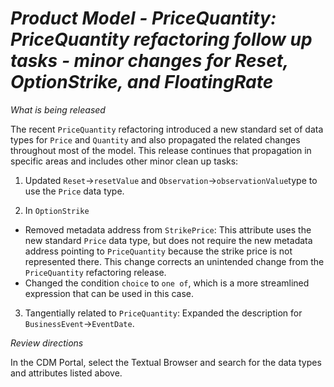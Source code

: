 # *Product Model - PriceQuantity: PriceQuantity refactoring follow up tasks - minor changes for Reset, OptionStrike, and FloatingRate*

_What is being released_

The recent `PriceQuantity` refactoring introduced a new standard set of data types for `Price` and `Quantity` and also propagated the related changes throughout most of the model.  This release continues that propagation in specific areas and includes other minor clean up tasks:

1. Updated `Reset`->`resetValue` and `Observation`->`observationValue`type to use the `Price` data type. 

2.  In `OptionStrike`
  - Removed metadata address from `StrikePrice`:  This attribute uses the new standard `Price` data type, but does not require the new metadata address pointing to `PriceQuantity` because the strike price is not represented there.  This change corrects an unintended change from the `PriceQuantity` refactoring release.
  - Changed the condition `choice` to `one of`, which is a more streamlined expression that can be used in this case.

3. Tangentially related to `PriceQuantity`: Expanded the description for `BusinessEvent`->`EventDate`.

_Review directions_

In the CDM Portal, select the Textual Browser and search for the data types and attributes listed above.
